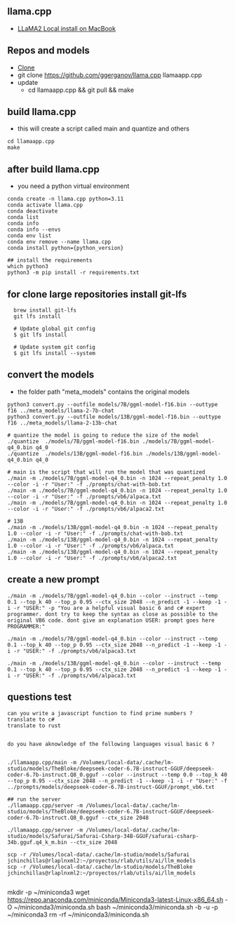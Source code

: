 ## llama.cpp 
- [LLaMA2 Local install on MacBook](https://www.youtube.com/watch?v=TsVZJbnnaSs)

## Repos and models
- [Clone](https://github.com/ggerganov/llama.cpp)
- git clone https://github.com/ggerganov/llama.cpp llamaapp.cpp
- update 
  - cd llamaapp.cpp && git pull && make

## build llama.cpp
- this will create a script called main and quantize and others
```
cd llamaapp.cpp
make
```

## after build llama.cpp
- you need a python virtual environment
```
conda create -n llama.cpp python=3.11
conda activate llama.cpp
conda deactivate
conda list
conda info
conda info --envs
conda env list
conda env remove --name llama.cpp
conda install python={python_version}

## install the requirements
which python3
python3 -m pip install -r requirements.txt

```

## for clone large repositories install git-lfs
```
  brew install git-lfs
  git lfs install

  # Update global git config
  $ git lfs install

  # Update system git config
  $ git lfs install --system
```

## convert the models
- the folder path "meta_models" contains the original models
```
python3 convert.py --outfile models/7B/ggml-model-f16.bin --outtype f16 ../meta_models/llama-2-7b-chat
python3 convert.py --outfile models/13B/ggml-model-f16.bin --outtype f16 ../meta_models/llama-2-13b-chat

# quantize the model is going to reduce the size of the model
./quantize  ./models/7B/ggml-model-f16.bin ./models/7B/ggml-model-q4_0.bin q4_0
./quantize  ./models/13B/ggml-model-f16.bin ./models/13B/ggml-model-q4_0.bin q4_0

# main is the script that will run the model that was quantized
./main -m ./models/7B/ggml-model-q4_0.bin -n 1024 --repeat_penalty 1.0 --color -i -r "User:" -f ./prompts/chat-with-bob.txt
./main -m ./models/7B/ggml-model-q4_0.bin -n 1024 --repeat_penalty 1.0 --color -i -r "User:" -f ./prompts/vb6/alpaca.txt
./main -m ./models/7B/ggml-model-q4_0.bin -n 1024 --repeat_penalty 1.0 --color -i -r "User:" -f ./prompts/vb6/alpaca2.txt

# 13B
./main -m ./models/13B/ggml-model-q4_0.bin -n 1024 --repeat_penalty 1.0 --color -i -r "User:" -f ./prompts/chat-with-bob.txt
./main -m ./models/13B/ggml-model-q4_0.bin -n 1024 --repeat_penalty 1.0 --color -i -r "User:" -f ./prompts/vb6/alpaca.txt
./main -m ./models/13B/ggml-model-q4_0.bin -n 1024 --repeat_penalty 1.0 --color -i -r "User:" -f ./prompts/vb6/alpaca2.txt

```

## create a new prompt
```
./main -m ./models/7B/ggml-model-q4_0.bin --color --instruct --temp 0.1 --top_k 40 --top_p 0.95 --ctx_size 2048 --n_predict -1 --keep -1 -i -r "USER:" -p "You are a helpful visual basic 6 and c# expert programmer. dont try to keep the syntax as close as possible to the original VB6 code. dont give an explanation USER: prompt goes here PROGRAMMER:"

./main -m ./models/7B/ggml-model-q4_0.bin --color --instruct --temp 0.1 --top_k 40 --top_p 0.95 --ctx_size 2048 --n_predict -1 --keep -1 -i -r "USER:" -f ./prompts/vb6/alpaca3.txt

./main -m ./models/13B/ggml-model-q4_0.bin --color --instruct --temp 0.1 --top_k 40 --top_p 0.95 --ctx_size 2048 --n_predict -1 --keep -1 -i -r "USER:" -f ./prompts/vb6/alpaca3.txt

```

## questions test
```
can you write a javascript function to find prime numbers ?
translate to c#
translate to rust


do you have aknowledge of the following languages visual basic 6 ?


./llamaapp.cpp/main -m /Volumes/local-data/.cache/lm-studio/models/TheBloke/deepseek-coder-6.7B-instruct-GGUF/deepseek-coder-6.7b-instruct.Q8_0.gguf --color --instruct --temp 0.0 --top_k 40 --top_p 0.95 --ctx_size 2048 --n_predict -1 --keep -1 -i -r "User:" -f ../prompts/models/deepseek-coder-6.7B-instruct-GGUF/prompt_vb6.txt

## run the server
./llamaapp.cpp/server -m /Volumes/local-data/.cache/lm-studio/models/TheBloke/deepseek-coder-6.7B-instruct-GGUF/deepseek-coder-6.7b-instruct.Q8_0.gguf --ctx_size 2048

./llamaapp.cpp/server -m /Volumes/local-data/.cache/lm-studio/models/Safurai/Safurai-Csharp-34B-GGUF/safurai-csharp-34b.gguf.q4_k_m.bin --ctx_size 2048

scp -r /Volumes/local-data/.cache/lm-studio/models/Safurai jchinchillas@rlaplnxml2:~/proyectos/rlab/utils/ai/llm_models
scp -r /Volumes/local-data/.cache/lm-studio/models/TheBloke jchinchillas@rlaplnxml2:~/proyectos/rlab/utils/ai/llm_models


```
mkdir -p ~/miniconda3
wget https://repo.anaconda.com/miniconda/Miniconda3-latest-Linux-x86_64.sh -O ~/miniconda3/miniconda.sh
bash ~/miniconda3/miniconda.sh -b -u -p ~/miniconda3
rm -rf ~/miniconda3/miniconda.sh